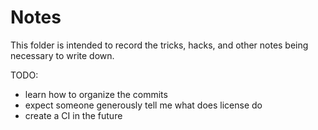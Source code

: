 # Notes

This folder is intended to record the tricks, hacks, and other notes being necessary to write down.

TODO:
- learn how to organize the commits
- expect someone generously tell me what does license do
- create a CI in the future
